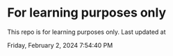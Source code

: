 # For learning purposes only
This repo is for learning purposes only.
Last updated at

Friday, February 2, 2024 7:54:40 PM


